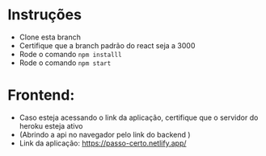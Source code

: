 # Instruções
  
  - Clone esta branch
  - Certifique que a branch padrão do react seja a 3000
  - Rode o comando `npm installl`
  - Rode o comando `npm start`

# Frontend: 
  
  - Caso esteja acessando o link da aplicação, certifique que o servidor do heroku esteja ativo 
  - (Abrindo a api no navegador pelo link do backend )
  - Link da aplicação: https://passo-certo.netlify.app/
